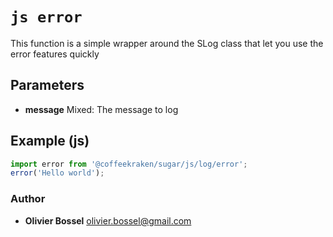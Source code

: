 


<!-- @namespace    sugar.js.error -->
<!-- @name    error -->

# ```js error ```


This function is a simple wrapper around the SLog class that let you use the error features quickly

## Parameters

- **message**  Mixed: The message to log



## Example (js)

```js
import error from '@coffeekraken/sugar/js/log/error';
error('Hello world');
```


### Author
- **Olivier Bossel** <a href="mailto:olivier.bossel@gmail.com">olivier.bossel@gmail.com</a> 



